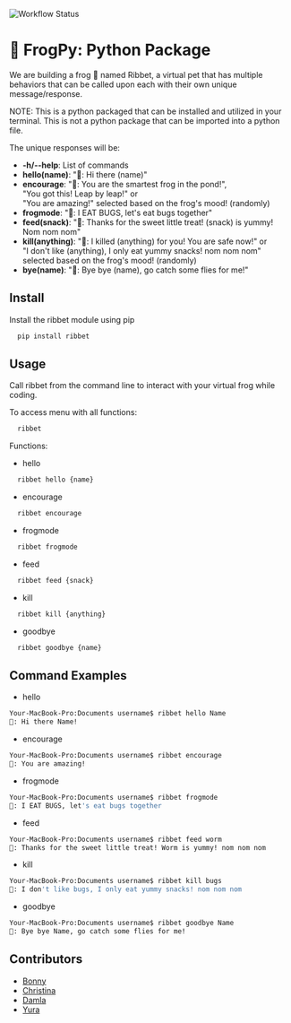 ![Workflow Status](https://github.com/software-students-spring2024/3-python-package-exercise-berries/actions/workflows/run-tests.yml/badge.svg)
# 🐸 FrogPy: Python Package

We are building a frog 🐸 named Ribbet, a virtual pet that has multiple behaviors that can be called upon each with their own unique message/response. 

NOTE: This is a python packaged that can be installed and utilized in your terminal. This is not a python package that can be imported into a python file.   

The unique responses will be: 
* **-h/--help**: List of commands 
* **hello(name)**: "🐸: Hi there (name)"
* **encourage**: "🐸: You are the smartest frog in the pond!",</br> 
"You got this! Leap by leap!" or </br>
"You are amazing!" selected based on the frog's mood! (randomly)
* **frogmode**: "🐸: I EAT BUGS, let's eat bugs together"
* **feed(snack)**: "🐸: Thanks for the sweet little treat! (snack) is yummy! Nom nom nom"
* **kill(anything)**: "🐸: I killed (anything) for you! You are safe now!" or </br>
"I don't like (anything), I only eat yummy snacks! nom nom nom" selected based on the frog's mood! (randomly)
* **bye(name)**: "🐸: Bye bye (name), go catch some flies for me!"


## Install 

Install the ribbet module using pip

```bash
  pip install ribbet 
```


## Usage
Call ribbet from the command line to interact with your virtual frog while coding.

To access menu with all functions: 
```bash
  ribbet
```
Functions: 
* hello
```bash
  ribbet hello {name}
```
* encourage
```bash
  ribbet encourage
```
* frogmode
```bash
  ribbet frogmode
```
* feed
```bash
  ribbet feed {snack}
```
* kill
```bash
  ribbet kill {anything}
```
* goodbye 
```bash
  ribbet goodbye {name}
```

## Command Examples

* hello
```bash
Your-MacBook-Pro:Documents username$ ribbet hello Name
🐸: Hi there Name!
```
* encourage
```bash
Your-MacBook-Pro:Documents username$ ribbet encourage
🐸: You are amazing!
```
* frogmode
```bash
Your-MacBook-Pro:Documents username$ ribbet frogmode
🐸: I EAT BUGS, let's eat bugs together
```
* feed
```bash
Your-MacBook-Pro:Documents username$ ribbet feed worm
🐸: Thanks for the sweet little treat! Worm is yummy! nom nom nom
```
* kill
```bash
Your-MacBook-Pro:Documents username$ ribbet kill bugs
🐸: I don't like bugs, I only eat yummy snacks! nom nom nom
```
* goodbye 
```bash
Your-MacBook-Pro:Documents username$ ribbet goodbye Name
🐸: Bye bye Name, go catch some flies for me!
```

## Contributors
* [Bonny](https://github.com/BonnyCChavarria) 
* [Christina](https://github.com/crb623)
* [Damla](https://github.com/damlaonder)
* [Yura](https://github.com/yurawu27)
